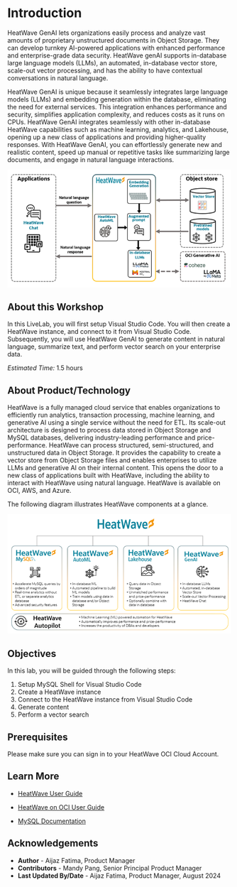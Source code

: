 # Introduction

HeatWave GenAI lets organizations easily process and analyze vast amounts of proprietary unstructured documents in Object Storage. They can develop turnkey AI-powered applications with enhanced performance and enterprise-grade data security. HeatWave genAI supports in-database large language models (LLMs), an automated, in-database vector store, scale-out vector processing, and has the ability to have contextual conversations in natural language. 

HeatWave GenAI is unique because it seamlessly integrates large language models (LLMs) and embedding generation within the database, eliminating the need for external services. This integration enhances performance and security, simplifies application complexity, and reduces costs as it runs on CPUs. HeatWave GenAI integrates seamlessly with other in-database HeatWave capabilities such as machine learning, analytics, and Lakehouse, opening up a new class of applications and providing higher-quality responses. With HeatWave GenAI, you can effortlessly generate new and realistic content, speed up manual or repetitive tasks like summarizing large documents, and engage in natural language interactions.

![HeatWave GenAI](./images/1-heatwave-genai.png "HeatWave GenAI")


## About this Workshop

In this LiveLab, you will first setup Visual Studio Code. You will then create a HeatWave instance, and connect to it from Visual Studio Code. Subsequently, you will use HeatWave GenAI to generate content in natural language, summarize text, and perform vector search on your enterprise data.

_Estimated Time:_ 1.5 hours

## About Product/Technology

HeatWave is a fully managed cloud service that enables organizations to efficiently run analytics, transaction processing, machine learning, and generative AI using a single service without the need for ETL. Its scale-out architecture is designed to process data stored in Object Storage and MySQL databases, delivering industry-leading performance and price-performance. HeatWave can process structured, semi-structured, and unstructured data in Object Storage. It provides the capability to create a vector store from Object Storage files and enables enterprises to utilize LLMs and generative AI on their internal content. This opens the door to a new class of applications built with HeatWave, including the ability to interact with HeatWave using natural language. HeatWave is available on OCI, AWS, and Azure.

The following diagram illustrates HeatWave components at a glance.

![HeatWave components](./images/2-heatwave-components.png "HeatWave components")

## Objectives

In this lab, you will be guided through the following steps:

1. Setup MySQL Shell for Visual Studio Code
2. Create a HeatWave instance
3. Connect to the HeatWave instance from Visual Studio Code
4. Generate content
5. Perform a vector search

## Prerequisites

Please make sure you can sign in to your HeatWave OCI Cloud Account.

## Learn More

- [HeatWave User Guide](https://dev.mysql.com/doc/heatwave/en/)

- [HeatWave on OCI User Guide](https://docs.oracle.com/en-us/iaas/mysql-database/index.html)

- [MySQL Documentation](https://dev.mysql.com/)

## Acknowledgements

- **Author** - Aijaz Fatima, Product Manager
- **Contributors** - Mandy Pang, Senior Principal Product Manager
- **Last Updated By/Date** - Aijaz Fatima, Product Manager, August 2024
